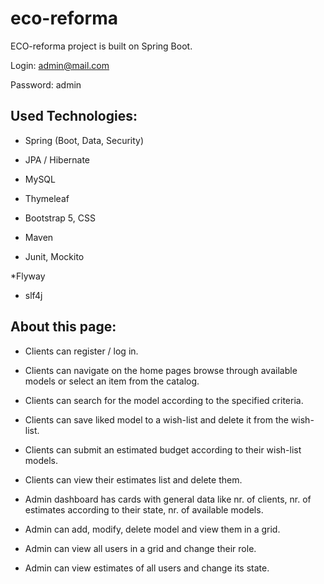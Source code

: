 # eco-reforma

 ECO-reforma project is built on Spring Boot.<br>




Login: admin@mail.com <br>

Password: admin




## Used Technologies:




* Spring (Boot, Data, Security)

* JPA / Hibernate

* MySQL

* Thymeleaf

* Bootstrap 5, CSS

* Maven

* Junit, Mockito

*Flyway

* slf4j




## About this page:




* Clients can register / log in.

* Clients can navigate on the home pages browse through available models or select an item from the catalog. 

* Clients can search for the model according to the specified criteria.

* Clients can save liked model to a wish-list  and delete it from the wish-list.

* Clients can submit an estimated budget according to their wish-list models.

* Clients can view their estimates list and delete them.

* Admin dashboard has cards with general data like nr. of clients, nr. of estimates according to their state, nr. of available models.

* Admin can add, modify, delete model and view them in a grid.

* Admin can view all users in a grid and change their role.

* Admin can view estimates of all users and change its state.
